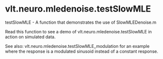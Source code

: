# vlt.neuro.mledenoise.testSlowMLE

  testSlowMLE - A function that demonstrates the use of SlowMLEDenoise.m
 
   Read this function to see a demo of vlt.neuro.mledenoise.testSlowMLE in action on
   simulated data.
 
   See also: vlt.neuro.mledenoise.testSlowMLE_modulation for an example where the response is a 
   modulated sinusoid instead of a constant response.
